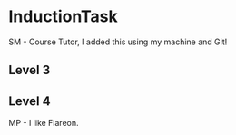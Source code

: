 # InductionTask
SM - Course Tutor, I added this using my machine and Git!
## Level 3
## Level 4
MP - I like Flareon. 
